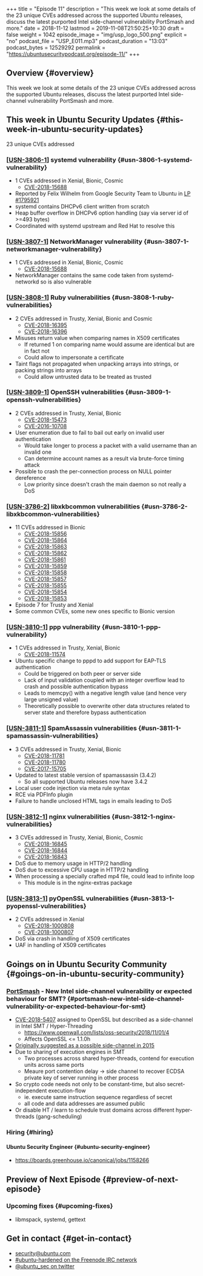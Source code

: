 +++
title = "Episode 11"
description = "This week we look at some details of the 23 unique CVEs addressed across the supported Ubuntu releases, discuss the latest purported Intel side-channel vulnerability PortSmash and more."
date = 2018-11-12
lastmod = 2019-11-08T21:50:25+10:30
draft = false
weight = 1042
episode_image = "img/usp_logo_500.png"
explicit = "no"
podcast_file = "USP_E011.mp3"
podcast_duration = "13:03"
podcast_bytes = 12529292
permalink = "https://ubuntusecuritypodcast.org/episode-11/"
+++

## Overview {#overview}

This week we look at some details of the 23 unique CVEs addressed across the supported Ubuntu releases, discuss the latest purported Intel side-channel vulnerability PortSmash and more.


## This week in Ubuntu Security Updates {#this-week-in-ubuntu-security-updates}

23 unique CVEs addressed


### [[USN-3806-1](https://usn.ubuntu.com/3806-1/)] systemd vulnerability {#usn-3806-1-systemd-vulnerability}

-   1 CVEs addressed in Xenial, Bionic, Cosmic
    -   [CVE-2018-15688](https://people.canonical.com/~ubuntu-security/cve/CVE-2018-15688)
-   Reported by Felix Wilhelm from Google Security Team to Ubuntu in [LP #1795921](https://bugs.launchpad.net/ubuntu/+source/systemd/+bug/1795921)
-   systemd contains DHCPv6 client written from scratch
-   Heap buffer overflow in DHCPv6 option handling (say via server id of >=493 bytes)
-   Coordinated with systemd upstream and Red Hat to resolve this


### [[USN-3807-1](https://usn.ubuntu.com/3807-1/)] NetworkManager vulnerability {#usn-3807-1-networkmanager-vulnerability}

-   1 CVEs addressed in Xenial, Bionic, Cosmic
    -   [CVE-2018-15688](https://people.canonical.com/~ubuntu-security/cve/CVE-2018-15688)
-   NetworkManager contains the same code taken from systemd-networkd so is also vulnerable


### [[USN-3808-1](https://usn.ubuntu.com/3808-1/)] Ruby vulnerabilities {#usn-3808-1-ruby-vulnerabilities}

-   2 CVEs addressed in Trusty, Xenial, Bionic and Cosmic
    -   [CVE-2018-16395](https://people.canonical.com/~ubuntu-security/cve/CVE-2018-16395)
    -   [CVE-2018-16396](https://people.canonical.com/~ubuntu-security/cve/CVE-2018-16396)
-   Misuses return value when comparing names in X509 certificates
    -   If returned 1 on comparing name would assume are identical but are in fact not
    -   Could allow to impersonate a certificate
-   Taint flags not propagated when unpacking arrays into strings, or packing strings into arrays
    -   Could allow untrusted data to be treated as trusted


### [[USN-3809-1](https://usn.ubuntu.com/3809-1/)] OpenSSH vulnerabilities {#usn-3809-1-openssh-vulnerabilities}

-   2 CVEs addressed in Trusty, Xenial, Bionic
    -   [CVE-2018-15473](https://people.canonical.com/~ubuntu-security/cve/CVE-2018-15473)
    -   [CVE-2016-10708](https://people.canonical.com/~ubuntu-security/cve/CVE-2016-10708)
-   User enumeration due to fail to bail out early on invalid user authentication
    -   Would take longer to process a packet with a valid username than an invalid one
    -   Can determine account names as a result via brute-force timing attack
-   Possible to crash the per-connection process on NULL pointer dereference
    -   Low priority since doesn't crash the main daemon so not really a DoS


### [[USN-3786-2](https://usn.ubuntu.com/3786-2/)] libxkbcommon vulnerabilities {#usn-3786-2-libxkbcommon-vulnerabilities}

-   11 CVEs addressed in Bionic
    -   [CVE-2018-15856](https://people.canonical.com/~ubuntu-security/cve/CVE-2018-15856)
    -   [CVE-2018-15864](https://people.canonical.com/~ubuntu-security/cve/CVE-2018-15864)
    -   [CVE-2018-15863](https://people.canonical.com/~ubuntu-security/cve/CVE-2018-15863)
    -   [CVE-2018-15862](https://people.canonical.com/~ubuntu-security/cve/CVE-2018-15862)
    -   [CVE-2018-15861](https://people.canonical.com/~ubuntu-security/cve/CVE-2018-15861)
    -   [CVE-2018-15859](https://people.canonical.com/~ubuntu-security/cve/CVE-2018-15859)
    -   [CVE-2018-15858](https://people.canonical.com/~ubuntu-security/cve/CVE-2018-15858)
    -   [CVE-2018-15857](https://people.canonical.com/~ubuntu-security/cve/CVE-2018-15857)
    -   [CVE-2018-15855](https://people.canonical.com/~ubuntu-security/cve/CVE-2018-15855)
    -   [CVE-2018-15854](https://people.canonical.com/~ubuntu-security/cve/CVE-2018-15854)
    -   [CVE-2018-15853](https://people.canonical.com/~ubuntu-security/cve/CVE-2018-15853)
-   Episode 7 for Trusty and Xenial
-   Some common CVEs, some new ones specific to Bionic version


### [[USN-3810-1](https://usn.ubuntu.com/3810-1/)] ppp vulnerability {#usn-3810-1-ppp-vulnerability}

-   1 CVEs addressed in Trusty, Xenial, Bionic
    -   [CVE-2018-11574](https://people.canonical.com/~ubuntu-security/cve/CVE-2018-11574)
-   Ubuntu specific change to pppd to add support for EAP-TLS authentication
    -   Could be triggered on both peer or server side
    -   Lack of input validation coupled with an integer overflow lead to crash and possible authentication bypass
    -   Leads to memcpy() with a negative length value (and hence very large unsigned value)
    -   Theoretically possible to overwrite other data structures related to server state and therefore bypass authentication


### [[USN-3811-1](https://usn.ubuntu.com/3811-1/)] SpamAssassin vulnerabilities {#usn-3811-1-spamassassin-vulnerabilities}

-   3 CVEs addressed in Trusty, Xenial, Bionic
    -   [CVE-2018-11781](https://people.canonical.com/~ubuntu-security/cve/CVE-2018-11781)
    -   [CVE-2018-11780](https://people.canonical.com/~ubuntu-security/cve/CVE-2018-11780)
    -   [CVE-2017-15705](https://people.canonical.com/~ubuntu-security/cve/CVE-2017-15705)
-   Updated to latest stable version of spamassassin (3.4.2)
    -   So all supported Ubuntu releases now have 3.4.2
-   Local user code injection via meta rule syntax
-   RCE via PDFInfo plugin
-   Failure to handle unclosed HTML tags in emails leading to DoS


### [[USN-3812-1](https://usn.ubuntu.com/3812-1/)] nginx vulnerabilities {#usn-3812-1-nginx-vulnerabilities}

-   3 CVEs addressed in Trusty, Xenial, Bionic, Cosmic
    -   [CVE-2018-16845](https://people.canonical.com/~ubuntu-security/cve/CVE-2018-16845)
    -   [CVE-2018-16844](https://people.canonical.com/~ubuntu-security/cve/CVE-2018-16844)
    -   [CVE-2018-16843](https://people.canonical.com/~ubuntu-security/cve/CVE-2018-16843)
-   DoS due to memory usage in HTTP/2 handling
-   DoS due to excessive CPU usage in HTTP/2 handling
-   When processing a specially crafted mp4 file, could lead to infinite loop
    -   This module is in the nginx-extras package


### [[USN-3813-1](https://usn.ubuntu.com/3813-1/)] pyOpenSSL vulnerabilities {#usn-3813-1-pyopenssl-vulnerabilities}

-   2 CVEs addressed in Xenial
    -   [CVE-2018-1000808](https://people.canonical.com/~ubuntu-security/cve/CVE-2018-1000808)
    -   [CVE-2018-1000807](https://people.canonical.com/~ubuntu-security/cve/CVE-2018-1000807)
-   DoS via crash in handling of X509 certificates
-   UAF in handling of X509 certificates


## Goings on in Ubuntu Security Community {#goings-on-in-ubuntu-security-community}


### [PortSmash](https://eprint.iacr.org/2018/1060) - New Intel side-channel vulnerability or expected behaviour for SMT? {#portsmash-new-intel-side-channel-vulnerability-or-expected-behaviour-for-smt}

-   [CVE-2018-5407](https://people.canonical.com/~ubuntu-security/cve/2018/CVE-2018-5407.html) assigned to OpenSSL but described as a side-channel in Intel SMT / Hyper-Threading
    -   <https://www.openwall.com/lists/oss-security/2018/11/01/4>
    -   Affects OpenSSL <= 1.1.0h
-   [Originally suggested as a possible side-channel in 2015](https://www.openwall.com/lists/oss-security/2015/08/12/8)
-   Due to sharing of execution engines in SMT
    -   Two processes across shared hyper-threads, contend for execution units across same ports
    -   Meaure port contention delay -> side channel to recover ECDSA private key of server running in other process
-   So crypto code needs not only to be constant-time, but also secret-independent execution-flow
    -   ie. execute same instruction sequence regardless of secret
    -   all code and data addresses are assumed public
-   Or disable HT / learn to schedule trust domains across different hyper-threads (gang-scheduling)


### Hiring {#hiring}


#### Ubuntu Security Engineer {#ubuntu-security-engineer}

-   <https://boards.greenhouse.io/canonical/jobs/1158266>


## Preview of Next Episode {#preview-of-next-episode}


### Upcoming fixes {#upcoming-fixes}

-   libmspack, systemd, gettext


## Get in contact {#get-in-contact}

-   [security@ubuntu.com](mailto:security@ubuntu.com)
-   [#ubuntu-hardened on the Freenode IRC network](http://webchat.freenode.net/#ubuntu-hardened)
-   [@ubuntu\_sec on twitter](https://twitter.com/ubuntu%5Fsec)